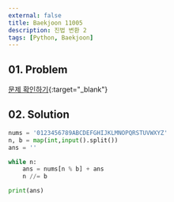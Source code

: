 ```yaml
---
external: false
title: Baekjoon 11005
description: 진법 변환 2
tags: [Python, Baekjoon]
---
```


## 01. Problem

[문제 확인하기](https://www.acmicpc.net/problem/11005){:target="_blank"}

## 02. Solution

```Python
nums = '0123456789ABCDEFGHIJKLMNOPQRSTUVWXYZ'
n, b = map(int,input().split())
ans = ''

while n:
    ans = nums[n % b] + ans
    n //= b

print(ans)
```
